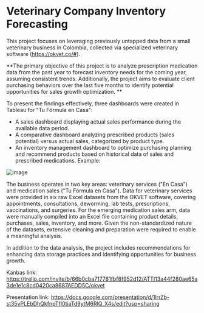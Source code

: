 # Veterinary Company Inventory Forecasting

This project focuses on leveraging previously untapped data from a small veterinary business in Colombia, collected via specialized veterinary software (https://okvet.co/#).

**The primary objective of this project is to analyze prescription medication data from the past year to forecast inventory needs for the coming year, assuming consistent trends. Additionally, the project aims to evaluate client purchasing behaviors over the last five months to identify potential opportunities for sales growth optimization.
**

To present the findings effectively, three dashboards were created in Tableau for "Tu Fórmula en Casa":

- A sales dashboard displaying actual sales performance during the available data period.
- A comparative dashboard analyzing prescribed products (sales potential) versus actual sales, categorized by product type.
- An inventory management dashboard to optimize purchasing planning and recommend products based on historical data of sales and prescribed medications. Example:
  

![image](https://github.com/user-attachments/assets/c715f1e4-d006-4157-a74e-2fed839b9557)

The business operates in two key areas: veterinary services ("En Casa") and medication sales ("Tu Fórmula en Casa"). Data for veterinary services were provided in six raw Excel datasets from the OKVET software, covering appointments, consultations, deworming, lab tests, prescriptions, vaccinations, and surgeries. For the emerging medication sales arm, data were manually compiled into an Excel file containing product details, purchases, sales, inventory, and more. Given the non-standardized nature of the datasets, extensive cleaning and preparation were required to enable a meaningful analysis.

In addition to the data analysis, the project includes recommendations for enhancing data storage practices and identifying opportunities for business growth.





Kanbas link: https://trello.com/invite/b/66b0cba717781fbf8f952d12/ATTI13a44f280ae65a3de1e1c8cd0420ca8687AEDD5C/okvet

Presentation link: https://docs.google.com/presentation/d/1lrrZb-st35vPLEbDhQkfnpTfI0tiaTd9ytM6RlQ_X4s/edit?usp=sharing
